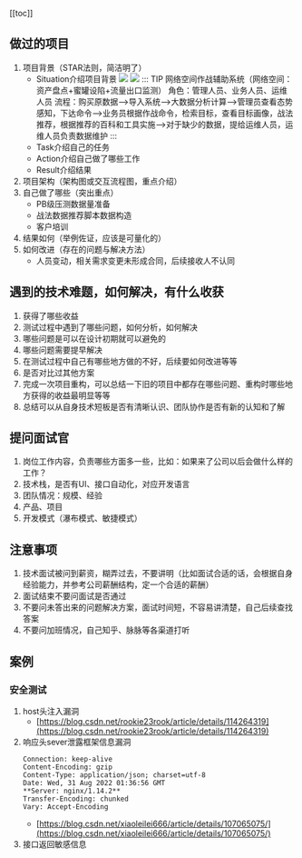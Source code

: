 [[toc]]

## 做过的项目
1. 项目背景（STAR法则，简洁明了）
	- Situation介绍项目背景
	![](~@img/bd520.png)
	![](~@img/1663322656301.jpg)
	::: TIP
	网络空间作战辅助系统（网络空间：资产盘点+蜜罐设陷+流量出口监测）
	角色：管理人员、业务人员、运维人员
	流程：购买原数据-->导入系统-->大数据分析计算-->管理员查看态势感知，下达命令-->业务员根据作战命令，检索目标，查看目标画像，战法推荐，根据推荐的百科和工具实施-->对于缺少的数据，提给运维人员，运维人员负责数据维护
	:::
	- Task介绍自己的任务
	- Action介绍自己做了哪些工作
	- Result介绍结果
2. 项目架构（架构图或交互流程图，重点介绍）
3. 自己做了哪些（突出重点）
	- PB级压测数据量准备
	- 战法数据推荐脚本数据构造
	- 客户培训
4. 结果如何（举例佐证，应该是可量化的）
5. 如何改进（存在的问题与解决方法）
	- 人员变动，相关需求变更未形成合同，后续接收人不认同
## 遇到的技术难题，如何解决，有什么收获
1. 获得了哪些收益
2. 测试过程中遇到了哪些问题，如何分析，如何解决
3. 哪些问题是可以在设计初期就可以避免的
4. 哪些问题需要提早解决
5. 在测试过程中自己有哪些地方做的不好，后续要如何改进等等
6. 是否对比过其他方案
7. 完成一次项目重构，可以总结一下旧的项目中都存在哪些问题、重构时哪些地方获得的收益最明显等等
8. 总结可以从自身技术短板是否有清晰认识、团队协作是否有新的认知和了解
## 提问面试官
1. 岗位工作内容，负责哪些方面多一些，比如：如果来了公司以后会做什么样的工作？
2. 技术栈，是否有UI、接口自动化，对应开发语言
3. 团队情况：规模、经验
4. 产品、项目
5. 开发模式（瀑布模式、敏捷模式）
## 注意事项
1. 技术面试被问到薪资，糊弄过去，不要讲明（比如面试合适的话，会根据自身经验能力，并参考公司薪酬结构，定一个合适的薪酬）
2. 面试结束不要问面试是否通过
3. 不要问未答出来的问题解决方案，面试时间短，不容易讲清楚，自己后续查找答案
4. 不要问加班情况，自己知乎、脉脉等各渠道打听

## 案例
### 安全测试
1. host头注入漏洞
	- [https://blog.csdn.net/rookie23rook/article/details/114264319](https://blog.csdn.net/rookie23rook/article/details/114264319)
2. 响应头sever泄露框架信息漏洞
	```
	Connection: keep-alive
	Content-Encoding: gzip
	Content-Type: application/json; charset=utf-8
	Date: Wed, 31 Aug 2022 01:36:56 GMT
	**Server: nginx/1.14.2**
	Transfer-Encoding: chunked
	Vary: Accept-Encoding
	```
	- [https://blog.csdn.net/xiaoleilei666/article/details/107065075/](https://blog.csdn.net/xiaoleilei666/article/details/107065075/)
3. 接口返回敏感信息
